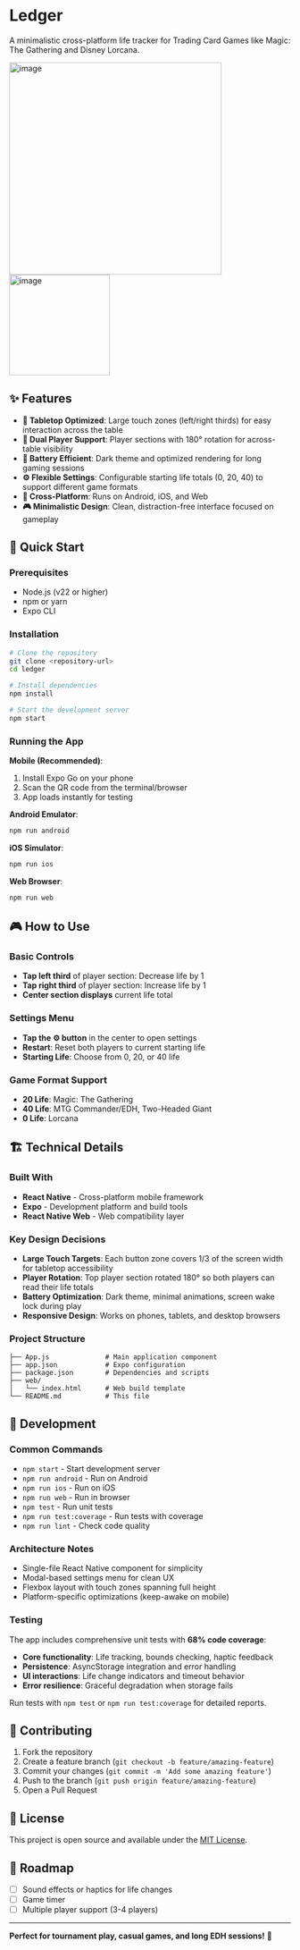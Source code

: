 # Ledger

A minimalistic cross-platform life tracker for Trading Card Games like Magic: The Gathering and Disney Lorcana.

<img height="380" alt="image" src="https://github.com/user-attachments/assets/0d3c9f28-2642-48d3-a24e-628bd28d9104" />
<img height="180" alt="image" src="https://github.com/user-attachments/assets/bfff6e81-a325-4373-9c93-b4be8f496a94" />

## ✨ Features

- **🎯 Tabletop Optimized**: Large touch zones (left/right thirds) for easy interaction across the table
- **🔄 Dual Player Support**: Player sections with 180° rotation for across-table visibility
- **🔋 Battery Efficient**: Dark theme and optimized rendering for long gaming sessions
- **⚙️ Flexible Settings**: Configurable starting life totals (0, 20, 40) to support different game formats
- **📱 Cross-Platform**: Runs on Android, iOS, and Web
- **🎮 Minimalistic Design**: Clean, distraction-free interface focused on gameplay

## 🚀 Quick Start

### Prerequisites

- Node.js (v22 or higher)
- npm or yarn
- Expo CLI

### Installation

```bash
# Clone the repository
git clone <repository-url>
cd ledger

# Install dependencies
npm install

# Start the development server
npm start
```

### Running the App

**Mobile (Recommended)**:

1. Install Expo Go on your phone
2. Scan the QR code from the terminal/browser
3. App loads instantly for testing

**Android Emulator**:

```bash
npm run android
```

**iOS Simulator**:

```bash
npm run ios
```

**Web Browser**:

```bash
npm run web
```

## 🎮 How to Use

### Basic Controls

- **Tap left third** of player section: Decrease life by 1
- **Tap right third** of player section: Increase life by 1
- **Center section displays** current life total

### Settings Menu

- **Tap the ⚙️ button** in the center to open settings
- **Restart**: Reset both players to current starting life
- **Starting Life**: Choose from 0, 20, or 40 life

### Game Format Support

- **20 Life**: Magic: The Gathering
- **40 Life**: MTG Commander/EDH, Two-Headed Giant
- **0 Life**: Lorcana

## 🏗️ Technical Details

### Built With

- **React Native** - Cross-platform mobile framework
- **Expo** - Development platform and build tools
- **React Native Web** - Web compatibility layer

### Key Design Decisions

- **Large Touch Targets**: Each button zone covers 1/3 of the screen width for tabletop accessibility
- **Player Rotation**: Top player section rotated 180° so both players can read their life totals
- **Battery Optimization**: Dark theme, minimal animations, screen wake lock during play
- **Responsive Design**: Works on phones, tablets, and desktop browsers

### Project Structure

```
├── App.js              # Main application component
├── app.json            # Expo configuration
├── package.json        # Dependencies and scripts
├── web/
│   └── index.html      # Web build template
└── README.md           # This file
```

## 🔧 Development

### Common Commands

- `npm start` - Start development server
- `npm run android` - Run on Android
- `npm run ios` - Run on iOS
- `npm run web` - Run in browser
- `npm test` - Run unit tests
- `npm run test:coverage` - Run tests with coverage
- `npm run lint` - Check code quality

### Architecture Notes

- Single-file React Native component for simplicity
- Modal-based settings menu for clean UX
- Flexbox layout with touch zones spanning full height
- Platform-specific optimizations (keep-awake on mobile)

### Testing

The app includes comprehensive unit tests with **68% code coverage**:

- **Core functionality**: Life tracking, bounds checking, haptic feedback
- **Persistence**: AsyncStorage integration and error handling
- **UI interactions**: Life change indicators and timeout behavior
- **Error resilience**: Graceful degradation when storage fails

Run tests with `npm test` or `npm run test:coverage` for detailed reports.

## 🤝 Contributing

1. Fork the repository
2. Create a feature branch (`git checkout -b feature/amazing-feature`)
3. Commit your changes (`git commit -m 'Add some amazing feature'`)
4. Push to the branch (`git push origin feature/amazing-feature`)
5. Open a Pull Request

## 📄 License

This project is open source and available under the [MIT License](LICENSE).

## 🎯 Roadmap

- [ ] Sound effects or haptics for life changes
- [ ] Game timer
- [ ] Multiple player support (3-4 players)

---

**Perfect for tournament play, casual games, and long EDH sessions!** 🎲
